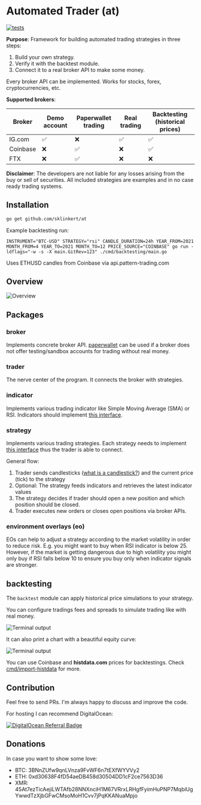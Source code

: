 # Automated Trader (at)

[![tests](https://github.com/sklinkert/at/actions/workflows/ci.yaml/badge.svg)](https://github.com/sklinkert/at/actions/workflows/ci.yaml)

**Purpose**: Framework for building automated trading strategies in three steps:

1. Build your own strategy.
2. Verify it with the backtest module.
3. Connect it to a real broker API to make some money.

Every broker API can be implemented. Works for stocks, forex, cryptocurrencies, etc.

**Supported brokers**:

|  Broker    |  Demo account | Paperwallet trading |  Real trading   | Backtesting (historical prices) |
| ---- | ---- | ---- | ---- | ---- |
| IG.com   |  ✅    |   ❌   | ✅ | ✅
|  Coinbase    |   ❌   |  ✅    | ❌ | ✅
|  FTX    |   ❌   |  ✅    | ❌ | ❌


**Disclaimer**: The developers are not liable for any losses arising from the buy or sell of securities. All included strategies are examples and in no case ready trading systems.

## Installation

```sh
go get github.com/sklinkert/at
```

Example backtesting run:

```shell
INSTRUMENT="BTC-USD" STRATEGY="rsi" CANDLE_DURATION=24h YEAR_FROM=2021 MONTH_FROM=4 YEAR_TO=2021 MONTH_TO=12 PRICE_SOURCE="COINBASE" go run -ldflags="-w -s -X main.GitRev=123" ./cmd/backtesting/main.go
```

Uses ETHUSD candles from Coinbase via api.pattern-trading.com

## Overview

![Overview](docs/overview.png)

## Packages

### broker

Implements concrete broker API. [paperwallet](https://github.com/sklinkert/at/tree/master/internal/paperwallet) can be used if a broker does not offer testing/sandbox accounts for trading without real money. 

### trader

The nerve center of the program. It connects the broker with strategies.

### indicator

Implements various trading indicator like Simple Moving Average (SMA) or RSI. Indicators should implement [this interface](https://github.com/sklinkert/at/blob/master/pkg/indicator/indicator.go).

### strategy

Implements various trading strategies. Each strategy needs to implement [this interface](https://github.com/sklinkert/at/blob/master/internal/strategy/strategy.go#L26) thus the trader is able to connect.

General flow: 
1. Trader sends candlesticks ([what is a candlestick?](https://www.investopedia.com/terms/c/candlestick.asp)) and the current price (tick) to the strategy
2. Optional: The strategy feeds indicators and retrieves the latest indicator values
3. The strategy decides if trader should open a new position and which position should be closed.
4. Trader executes new orders or closes open positions via broker APIs.

### environment overlays (eo) 

EOs can help to adjust a strategy according to the market volatility in order to reduce risk. E.g. you might want to buy when RSI indicator is below 25. However, if the market is getting dangerous due to high volatility you might only buy if RSI falls below 10 to ensure you buy only when indicator signals are stronger.

## backtesting

The `backtest` module can apply historical price simulations to your strategy.

You can configure tradings fees and spreads to simulate trading like with real money.

![Terminal output](docs/backtest-result.png)

It can also print a chart with a beautiful equity curve:

![Terminal output](docs/backtest-equity-curve.png)

You can use Coinbase and **histdata.com** prices for backtestings. Check [cmd/import-histdata](https://github.com/sklinkert/at/tree/master/cmd/import-histdata) for more.

## Contribution

Feel free to send PRs. I'm always happy to discuss and improve the code.

For hosting I can recommend DigitalOcean:

[![DigitalOcean Referral Badge](https://web-platforms.sfo2.digitaloceanspaces.com/WWW/Badge%203.svg)](https://www.digitalocean.com/?refcode=4a328aa341e2&utm_campaign=Referral_Invite&utm_medium=Referral_Program&utm_source=badge)

## Donations

In case you want to show some love:

- BTC: 3BNnZUfw9qnLVnza9FvWF6n7tEXfWYVVy2
- ETH: 0xd30638F4fD54aeDB458d30504DD1cF2ce7563D36
- XMR: 45At7ezTicAejiLWTAfb28NNXnciH1M67VRrxLRHgfFyimHuPNP7MqbiUgYwwdTzXjbGFwCMsoMoH1Cvv7jPqKKANuaMpjo
